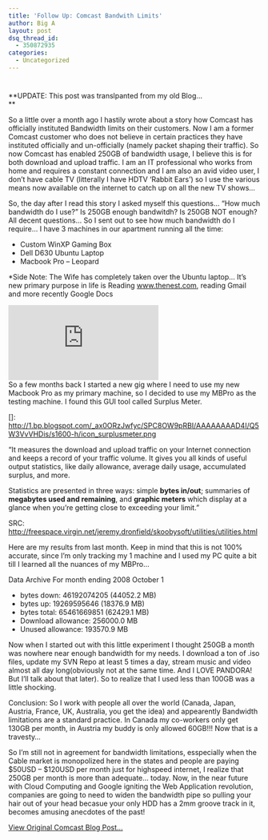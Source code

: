 ```yaml
---
title: 'Follow Up: Comcast Bandwith Limits'
author: Big A
layout: post
dsq_thread_id:
  - 350872935
categories:
  - Uncategorized
---
```

# 

**UPDATE: This post was translpanted from my old Blog…  
**

So a little over a month ago I hastily wrote about a story how Comcast has officially instituted Bandwidth limits on their customers. Now I am a former Comcast customer who does not believe in certain practices they have instituted officially and un-officially (namely packet shaping their traffic). So now Comcast has enabled 250GB of bandwidth usage, I believe this is for both download and upload traffic. I am an IT professional who works from home and requires a constant connection and I am also an avid video user, I don’t have cable TV (litterally I have HDTV ‘Rabbit Ears’) so I use the various means now available on the internet to catch up on all the new TV shows…

So, the day after I read this story I asked myself this questions… “How much bandwidth do I use?” Is 250GB enough bandwitdh? Is 250GB NOT enough? All decent questions… So I sent out to see how much bandwidth do I require… I have 3 machines in our apartment running all the time:

*   Custom WinXP Gaming Box
*   Dell D630 Ubuntu Laptop
*   Macbook Pro – Leopard

*Side Note: The Wife has completely taken over the Ubuntu laptop… It’s new primary purpose in life is Reading www.thenest.com, reading Gmail and more recently Google Docs

[![][2]][2]  
So a few months back I started a new gig where I need to use my new Macbook Pro as my primary machine, so I decided to use my MBPro as the testing machine. I found this GUI tool called Surplus Meter.

 []: http://1.bp.blogspot.com/_ax0ORzJwfyc/SPC8OW9pRBI/AAAAAAAAD4I/Q5W3VvVHDis/s1600-h/icon_surplusmeter.png

“It measures the download and upload traffic on your Internet connection and keeps a record of your traffic volume. It gives you all kinds of useful output statistics, like daily allowance, average daily usage, accumulated surplus, and more.

Statistics are presented in three ways: simple **bytes in/out**; summaries of **megabytes used and remaining**, and **graphic meters** which display at a glance when you’re getting close to exceeding your limit.”

SRC: http://freespace.virgin.net/jeremy.dronfield/skoobysoft/utilities/utilities.html

Here are my results from last month. Keep in mind that this is not 100% accurate, since I’m only tracking my 1 machine and I used my PC quite a bit till I learned all the nuances of my MBPro…

Data Archive For month ending 2008 October 1

*   bytes down: 46192074205 (44052.2 MB)
*   bytes up: 19269595646 (18376.9 MB)
*   bytes total: 65461669851 (62429.1 MB)
*   Download allowance: 256000.0 MB
*   Unused allowance: 193570.9 MB

Now when I started out with this little experiment I thought 250GB a month was nowhere near enough bandwidth for my needs. I download a ton of .iso files, update my SVN Repo at least 5 times a day, stream music and video almost all day long(obviously not at the same time. And I LOVE PANDORA! But I’ll talk about that later). So to realize that I used less than 100GB was a little shocking.

Conclusion: So I work with people all over the world (Canada, Japan, Austria, France, UK, Australia, you get the idea) and appearently Bandwidth limitations are a standard practice. In Canada my co-workers only get 130GB per month, in Austria my buddy is only allowed 60GB!!! Now that is a travesty…

So I’m still not in agreement for bandwidth limitations, esspecially when the Cable market is monopolized here in the states and people are paying $50USD – $120USD per month just for highspeed internet, I realize that 250GB per month is more than adequate… today. Now, in the near future with Cloud Computing and Google igniting the Web Application revolution, companies are going to need to widen the bandwidth pipe so pulling your hair out of your head becasue your only HDD has a 2mm groove track in it, becomes amusing anecdotes of the past!

[View Original Comcast Blog Post…][2]

 [2]: http://sudoaptget.blogspot.com/2008/08/comcast-bandwith-limits.html